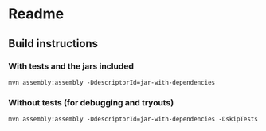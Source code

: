 # Readme

## Build instructions

### With tests and the jars included

```
mvn assembly:assembly -DdescriptorId=jar-with-dependencies
```

### Without tests (for debugging and tryouts)

```
mvn assembly:assembly -DdescriptorId=jar-with-dependencies -DskipTests
```

